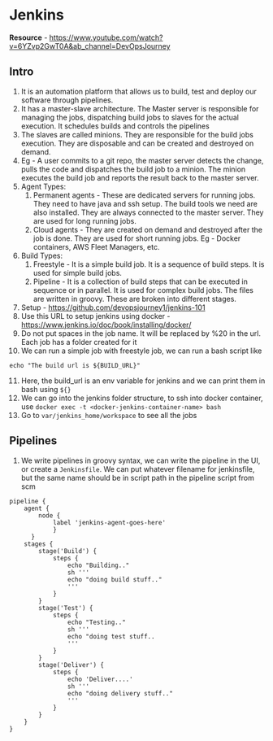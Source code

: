 # Jenkins

**Resource** - https://www.youtube.com/watch?v=6YZvp2GwT0A&ab_channel=DevOpsJourney

## Intro
1. It is an automation platform that allows us to build, test and deploy our software through pipelines.
2. It has a master-slave architecture. The Master server is responsible for managing the jobs, dispatching build jobs to slaves for the actual execution. It schedules builds and controls the pipelines
3. The slaves are called minions. They are responsible for the build jobs execution. They are disposable and can be created and destroyed on demand.
4. Eg - A user commits to a git repo, the master server detects the change, pulls the code and dispatches the build job to a minion. The minion executes the build job and reports the result back to the master server.
5. Agent Types:
    1. Permanent agents - These are dedicated servers for running jobs. They need to have java and ssh setup. The build tools we need are also installed. They are always connected to the master server. They are used for long running jobs.
    2. Cloud agents - They are created on demand and destroyed after the job is done. They are used for short running jobs. Eg - Docker containers, AWS Fleet Managers, etc.
6. Build Types:
    1. Freestyle - It is a simple build job. It is a sequence of build steps. It is used for simple build jobs.
    2. Pipeline - It is a collection of build steps that can be executed in sequence or in parallel. It is used for complex build jobs. The files are written in groovy. These are broken into different stages.
7. Setup - https://github.com/devopsjourney1/jenkins-101
8. Use this URL to setup jenkins using docker - https://www.jenkins.io/doc/book/installing/docker/
9. Do not put spaces in the job name. It will be replaced by %20 in the url. Each job has a folder created for it
10. We can run a simple job with freestyle job, we can run a bash script like
```
echo "The build url is ${BUILD_URL}"
```
11. Here, the build_url is an env variable for jenkins and we can print them in bash using `${}`
12. We can go into the jenkins folder structure, to ssh into docker container, use `docker exec -t <docker-jenkins-container-name> bash`
13. Go to `var/jenkins_home/workspace` to see all the jobs

## Pipelines
1. We write pipelines in groovy syntax, we can write the pipeline in the UI, or create a `Jenkinsfile`. We can put whatever filename for jenkinsfile, but the same name should be in script path in the pipeline script from scm
```
pipeline {
    agent { 
        node {
            label 'jenkins-agent-goes-here'
            }
      }
    stages {
        stage('Build') {
            steps {
                echo "Building.."
                sh '''
                echo "doing build stuff.."
                '''
            }
        }
        stage('Test') {
            steps {
                echo "Testing.."
                sh '''
                echo "doing test stuff..
                '''
            }
        }
        stage('Deliver') {
            steps {
                echo 'Deliver....'
                sh '''
                echo "doing delivery stuff.."
                '''
            }
        }
    }
}
```
